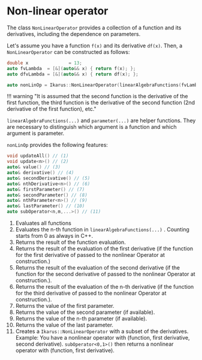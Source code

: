 # Non-linear operator

The class ``NonLinearOperator`` provides a collection of a function and its derivatives, including the dependence 
on parameters. 

Let's assume you have a function ``f(x)`` and its derivative ``df(x)``.
Then, a ``NonLinearOperator`` can be constructed as follows:

```cpp
double x               = 13;
auto fvLambda  = [&](auto&& x) { return f(x); };
auto dfvLambda = [&](auto&& x) { return df(x); };

auto nonLinOp = Ikarus::NonLinearOperator(linearAlgebraFunctions(fvLambda, dfvLambda), parameter(x));
```
!!! warning "It is assumed that the second function is the derivative of the first function, the third function is the derivative of the second function (2nd derivative of the first function), etc."

``linearAlgebraFunctions(...)`` and ``parameter(...)`` are helper functions. They are necessary to distinguish which argument is a function and which argument is parameter. 


``nonLinOp`` provides the following features:
```cpp
void updateAll() // (1)
void update<n>() // (2)
auto& value() // (3)
auto& derivative() // (4)
auto& secondDerivative() // (5)
auto& nthDerivative<n>() // (6)
auto& firstParameter() // (7)
auto& secondParameter() // (8)
auto& nthParameter<n>() // (9)
auto& lastParameter() // (10)
auto subOperator<n,m,...>() // (11)
```

1. Evaluates all functions
2. Evaluates the n-th function in ``linearAlgebraFunctions(...)`` . Counting starts from 0 as always in C++.
3. Returns the result of the function evaluation.
4. Returns the result of the evaluation of the first derivative (if the function for the first derivative of passed to the nonlinear Operator at construction.)
5. Returns the result of the evaluation of the second derivative (if the function for the second derivative of passed to the nonlinear Operator at construction.).
6. Returns the result of the evaluation of the n-th derivative (if the function for the third derivative of passed to the nonlinear Operator at construction.).
7. Returns the value of the first parameter.
8. Returns the value of the second parameter (if available).
9. Returns the value of the n-th parameter (if available).
10. Returns the value of the last parameter.
11. Creates a ``Ikarus::NonLinearOperator`` with a subset of the derivatives. Example: You have a nonlinear operator with
    (function, first derivative, second derivative). ``subOperator<0,1>()`` then returns a nonlinear operator with
    (function, first derivative).